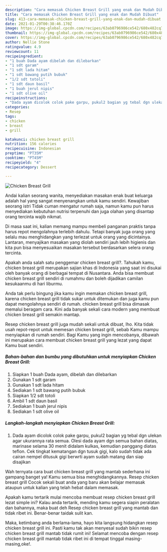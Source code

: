 ```yaml
---
description: "Cara memasak Chicken Breast Grill yang enak dan Mudah Dibuat"
title: "Cara memasak Chicken Breast Grill yang enak dan Mudah Dibuat"
slug: 413-cara-memasak-chicken-breast-grill-yang-enak-dan-mudah-dibuat
date: 2021-01-29T00:38:46.170Z
image: https://img-global.cpcdn.com/recipes/63ab0796986ce542/680x482cq70/chicken-breast-grill-foto-resep-utama.jpg
thumbnail: https://img-global.cpcdn.com/recipes/63ab0796986ce542/680x482cq70/chicken-breast-grill-foto-resep-utama.jpg
cover: https://img-global.cpcdn.com/recipes/63ab0796986ce542/680x482cq70/chicken-breast-grill-foto-resep-utama.jpg
author: Nellie Stone
ratingvalue: 4.9
reviewcount: 11
recipeingredient:
- "1 buah Dada ayam dibelah dan dilebarkan"
- "1 sdt garam"
- "1 sdt lada hitam"
- "1 sdt bawang putih bubuk"
- "1/2 sdt totoli"
- "1 sdt daun basil"
- "1 buah jerul nipis"
- "1 sdt olive oil"
recipeinstructions:
- "Dada ayam dicolok colok pake garpu, pukul2 bagian yg tebal dgn ulekan agar ukurannya rata semua. Olesi dada ayam dgn semua bahan diatas, marinase selama 30 menit didalam kulkas, kemudian panggang diatas teflon. Cek tingkat kematangan dgn tusuk gigi, kalo sudah tidak ada cairan nempel ditusuk gigi berwrti ayam sudah matang dan siap disajikan"
categories:
- Resep
tags:
- chicken
- breast
- grill

katakunci: chicken breast grill 
nutrition: 156 calories
recipecuisine: Indonesian
preptime: "PT35M"
cooktime: "PT45M"
recipeyield: "4"
recipecategory: Dessert

---
```



![Chicken Breast Grill](https://img-global.cpcdn.com/recipes/63ab0796986ce542/680x482cq70/chicken-breast-grill-foto-resep-utama.jpg)

Andai kalian seorang wanita, menyediakan masakan enak buat keluarga adalah hal yang sangat menyenangkan untuk kamu sendiri. Kewajiban seorang istri Tidak cuman mengatur rumah saja, namun kamu pun harus menyediakan kebutuhan nutrisi terpenuhi dan juga olahan yang disantap orang tercinta wajib nikmat.

Di masa  saat ini, kalian memang mampu membeli panganan praktis tanpa harus repot mengolahnya terlebih dahulu. Tetapi banyak juga orang yang selalu mau menghidangkan yang terlezat untuk orang yang dicintainya. Lantaran, menyajikan masakan yang diolah sendiri jauh lebih higienis dan kita pun bisa menyesuaikan masakan tersebut berdasarkan selera orang tercinta. 



Apakah anda salah satu penggemar chicken breast grill?. Tahukah kamu, chicken breast grill merupakan sajian khas di Indonesia yang saat ini disukai oleh banyak orang di berbagai tempat di Nusantara. Anda bisa membuat chicken breast grill sendiri di rumahmu dan boleh dijadikan camilan kesukaanmu di hari liburmu.

Anda tak perlu bingung jika kamu ingin memakan chicken breast grill, karena chicken breast grill tidak sukar untuk ditemukan dan juga kamu pun dapat mengolahnya sendiri di rumah. chicken breast grill bisa dimasak memalui beragam cara. Kini ada banyak sekali cara modern yang membuat chicken breast grill semakin mantap.

Resep chicken breast grill juga mudah sekali untuk dibuat, lho. Kita tidak usah repot-repot untuk memesan chicken breast grill, sebab Kamu mampu menyiapkan di rumah sendiri. Bagi Kamu yang ingin mencobanya, dibawah ini merupakan cara membuat chicken breast grill yang lezat yang dapat Kamu buat sendiri.

<!--inarticleads1-->

##### Bahan-bahan dan bumbu yang dibutuhkan untuk menyiapkan Chicken Breast Grill:

1. Siapkan 1 buah Dada ayam, dibelah dan dilebarkan
1. Gunakan 1 sdt garam
1. Gunakan 1 sdt lada hitam
1. Sediakan 1 sdt bawang putih bubuk
1. Siapkan 1/2 sdt totoli
1. Ambil 1 sdt daun basil
1. Sediakan 1 buah jerul nipis
1. Sediakan 1 sdt olive oil




<!--inarticleads2-->

##### Langkah-langkah menyiapkan Chicken Breast Grill:

1. Dada ayam dicolok colok pake garpu, pukul2 bagian yg tebal dgn ulekan agar ukurannya rata semua. Olesi dada ayam dgn semua bahan diatas, marinase selama 30 menit didalam kulkas, kemudian panggang diatas teflon. Cek tingkat kematangan dgn tusuk gigi, kalo sudah tidak ada cairan nempel ditusuk gigi berwrti ayam sudah matang dan siap disajikan




Wah ternyata cara buat chicken breast grill yang mantab sederhana ini gampang banget ya! Kamu semua bisa menghidangkannya. Resep chicken breast grill Cocok sekali buat anda yang baru akan belajar memasak ataupun untuk kalian yang telah hebat dalam memasak.

Apakah kamu tertarik mulai mencoba membuat resep chicken breast grill lezat simple ini? Kalau anda tertarik, mending kamu segera siapin peralatan dan bahannya, maka buat deh Resep chicken breast grill yang mantab dan tidak ribet ini. Benar-benar taidak sulit kan. 

Maka, ketimbang anda berlama-lama, hayo kita langsung hidangkan resep chicken breast grill ini. Pasti kamu tak akan menyesal sudah bikin resep chicken breast grill mantab tidak rumit ini! Selamat mencoba dengan resep chicken breast grill mantab tidak ribet ini di tempat tinggal masing-masing,oke!.

